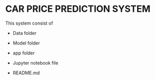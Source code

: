# CAR PRICE PREDICTION SYSTEM

This system consist of
  
  - Data folder
  
  - Model folder
  
  - app folder
  
  - Jupyter notebook file

  - README.md
